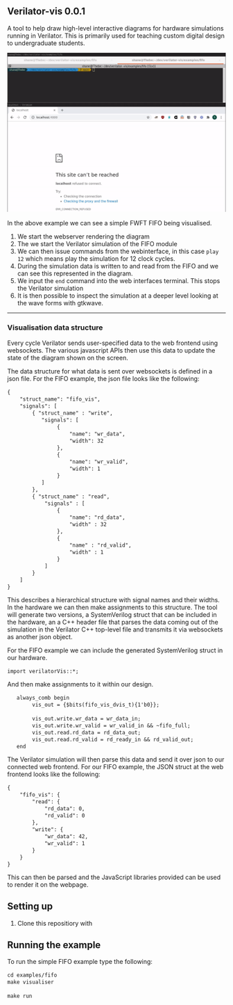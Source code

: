 ## Verilator-vis 0.0.1

A tool to help draw high-level interactive diagrams for hardware simulations running in Verilator.
This is primarily used for teaching custom digital design to undergraduate students.

![example](media/fifo.gif)

In the above example we can see a simple FWFT FIFO being visualised. 
1. We start the webserver rendering the diagram
2. The we start the Verilator simulation of the FIFO module
3. We can then issue commands from the webinterface, in this case `play 12` which means play the simulation for 12 clock cycles.
4. During the simulation data is written to and read from the FIFO and we can see this represented in the diagram.
5. We input the `end` command into the web interfaces terminal. This stops the Verilator simulation
6. It is then possible to inspect the simulation at a deeper level looking at the wave forms with gtkwave.

---------------------------------------------------------------

### Visualisation data structure

Every cycle Verilator sends user-specified data to the web frontend using websockets. The various javascript APIs then use this data to update the state of the diagram shown on the screen.

The data structure for what data is sent over websockets is defined in a json file. For the FIFO example, the json file looks like the following:

```
{
    "struct_name": "fifo_vis",
    "signals": [
        { "struct_name" : "write",
           "signals": [
                {
                    "name": "wr_data",
                    "width": 32 
                },
                {
                    "name": "wr_valid",
                    "width": 1 
                }
           ]
        },
        { "struct_name" : "read",
            "signals" : [
                {
                    "name": "rd_data",
                    "width" : 32 
                },
                {
                    "name" : "rd_valid",
                    "width" : 1 
                }
            ]
        }
    ]
}
```

This describes a hierarchical structure with signal names and their widths. 
In the hardware we can then make assignments to this structure.
The tool will generate two versions, a SystemVerilog struct that can be included in the hardware, an a C++ header file that parses the data coming out of the simulation in the Verilator C++ top-level file and transmits it via websockets as another json object.

For the FIFO example we can include the generated SystemVerilog struct in our hardware.
```
import verilatorVis::*;
```

And then make assignments to it within our design.
```
   always_comb begin
        vis_out = {$bits(fifo_vis_dvis_t){1'b0}};

        vis_out.write.wr_data = wr_data_in;
        vis_out.write.wr_valid = wr_valid_in && ~fifo_full;
        vis_out.read.rd_data = rd_data_out;
        vis_out.read.rd_valid = rd_ready_in && rd_valid_out;
   end

```

The Verilator simulation will then parse this data and send it over json to our connected web frontend. 
For our FIFO example, the JSON struct at the web frontend looks like the following:

```
{
	"fifo_vis": {
		"read": {
			"rd_data": 0,
			"rd_valid": 0
		},
		"write": {
			"wr_data": 42,
			"wr_valid": 1
		}
	}
}
```
This can then be parsed and the JavaScript libraries provided can be used to render it on the webpage.

## Setting up
1. Clone this repositiory with 

## Running the example
To run the simple FIFO example type the following:

```
cd examples/fifo
make visualiser

make run
```

